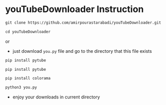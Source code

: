 # youTubeDownloader Instruction

```html
git clone https://github.com/amirpourastarabadi/youTubeDownloader.git
```
```html
cd youTubeDownloader
```
or
- just download `you.py` file and go to the directory that this file exists

```html
pip install pytube
```
```html
pip install pytube
```
```html
pip install colorama
```
```html
python3 you.py
```
- enjoy your downloads in current directory
